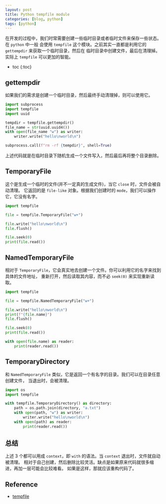 ```yaml
---
layout: post
title: Python tempfile module
categories: [blog, python]
tags: [python]
---
```


在开发的过程中，我们时常需要创建一些临时目录或者临时文件来保存一些状态。在 `python` 中一般
会使用 `tempfile` 这个模块。之前其实一直都是利用它的 `gettempdir` 来获取一个临时目录，然后在
临时目录中创建文件，最后在清理掉。实际上 `tempfile` 可以更加的智能。

+ toc
{:toc}

## gettempdir

如果我们的需求是创建一个临时目录，然后最终手动清理掉，则可以使用它。

```python
import subprocess
import tempfile
import uuid

tempdir = tempfile.gettempdir()
file_name = str(uuid.uuid4())
with open(file_name "w") as writer:
    writer.write("hello\nworld\n")

subprocess.call(f"rm -rf {tempdir}", shell=True)
```

上述代码就是在临时目录下随机生成一个文件写入，然后最后再将整个目录删除。


## TemporaryFile

这个是生成一个临时的文件(并不一定真的生成文件)，当它 `close` 时，文件会被自动清理。
它返回的是 `file-like` 对象。根据我们创建时的 `mode`，我们可以操作它，它没有名字。

```python
import tempfile

file = tempfile.TemporaryFile("w+")

file.write("hello\nworld\n")
file.flush()

file.seek(0)
print(file.read())

```

## NamedTemporaryFile

相对于 `TemporaryFile`，它会真实地去创建一个文件。你可以利用它的名字来找到具体的文件地址，
重新打开，然后读取其内容，而不必 `seek(0)` 来实现重新读取。

```python
import tempfile

file = tempfile.NamedTemporaryFile("w+")

file.write("hello\nworld\n")
print(f"{file.name}")
file.flush()

file.seek(0)
print(file.read())

with open(file.name) as reader:
    print(reader.read())
```

## TemporaryDirectory

和 `NamedTemporaryFile` 类似，它是返回一个有名字的目录。我们可以在目录任意创建文件，
当退出时，会被清理。

```python
import os
import tempfile

with tempfile.TemporaryDirectory() as directory:
    path = os.path.join(directory, "a.txt")
    with open(path, "w") as writer:
        writer.write("hello\nworld\n")
    with open(path) as reader:
        print(reader.read())
```

## 总结

上述 3 个都可以用成 `context`，即 `with` 的语法。当 `context` 退出时，文件就自动被清理。
相对于自己创建，然后删除比较灵活。缺点是如果原来代码就很多缩进，再加一层可能会比较难看。
如果是这样，那就应该重构代码了。

## Reference

+ [tempfile](https://docs.python.org/3/library/tempfile.html#tempfile-examples)
